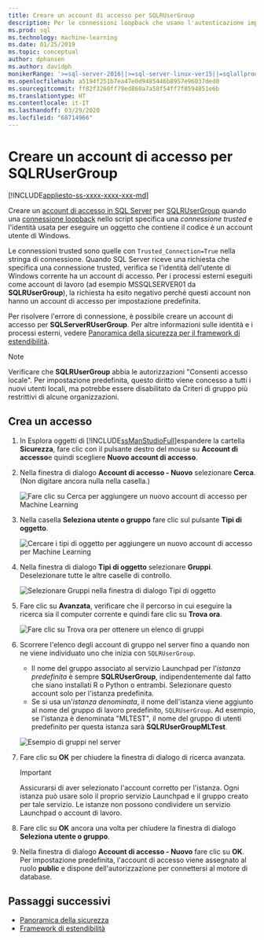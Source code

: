 ```yaml
---
title: Creare un account di accesso per SQLRUserGroup
description: Per le connessioni loopback che usano l'autenticazione implicita, creare un account di accesso in SQL Server per SQLRUserGroup, in modo che un account di lavoro possa accedere al server per la conversione di identità nell'utente chiamante.
ms.prod: sql
ms.technology: machine-learning
ms.date: 01/25/2019
ms.topic: conceptual
author: dphansen
ms.author: davidph
monikerRange: '>=sql-server-2016||>=sql-server-linux-ver15||=sqlallproducts-allversions'
ms.openlocfilehash: a5194f251b7ea47e0d9485446b8957e96037ded0
ms.sourcegitcommit: ff82f3260ff79ed860a7a58f54ff7f0594851e6b
ms.translationtype: HT
ms.contentlocale: it-IT
ms.lasthandoff: 03/29/2020
ms.locfileid: "68714966"
---
```

# <a name="create-a-login-for-sqlrusergroup"></a>Creare un account di accesso per SQLRUserGroup
[!INCLUDE[appliesto-ss-xxxx-xxxx-xxx-md](../../includes/appliesto-ss-xxxx-xxxx-xxx-md.md)]

Creare un [account di accesso in SQL Server](https://docs.microsoft.com/sql/relational-databases/security/authentication-access/create-a-login) per [SQLRUserGroup](../concepts/security.md#sqlrusergroup) quando una [connessione loopback](../../advanced-analytics/concepts/security.md#implied-authentication) nello script specifica una *connessione trusted* e l'identità usata per eseguire un oggetto che contiene il codice è un account utente di Windows.

Le connessioni trusted sono quelle con `Trusted_Connection=True` nella stringa di connessione. Quando SQL Server riceve una richiesta che specifica una connessione trusted, verifica se l'identità dell'utente di Windows corrente ha un account di accesso. Per i processi esterni eseguiti come account di lavoro (ad esempio MSSQLSERVER01 da **SQLRUserGroup**), la richiesta ha esito negativo perché questi account non hanno un account di accesso per impostazione predefinita.

Per risolvere l'errore di connessione, è possibile creare un account di accesso per **SQLServerRUserGroup**. Per altre informazioni sulle identità e i processi esterni, vedere [Panoramica della sicurezza per il framework di estendibilità](../concepts/security.md).

> [!Note]
> Verificare che **SQLRUserGroup** abbia le autorizzazioni "Consenti accesso locale". Per impostazione predefinita, questo diritto viene concesso a tutti i nuovi utenti locali, ma potrebbe essere disabilitato da Criteri di gruppo più restrittivi di alcune organizzazioni.

## <a name="create-a-login"></a>Crea un accesso

1. In Esplora oggetti di [!INCLUDE[ssManStudioFull](../../includes/ssmanstudiofull-md.md)]espandere la cartella **Sicurezza**, fare clic con il pulsante destro del mouse su **Account di accesso**e quindi scegliere **Nuovo account di accesso**.

2. Nella finestra di dialogo **Account di accesso - Nuovo** selezionare **Cerca**. (Non digitare ancora nulla nella casella.)
    
     ![Fare clic su Cerca per aggiungere un nuovo account di accesso per Machine Learning](media/implied-auth-login1.png "Fare clic su Cerca per aggiungere un nuovo account di accesso per Machine Learning")

3. Nella casella **Seleziona utente o gruppo** fare clic sul pulsante **Tipi di oggetto**.

     ![Cercare i tipi di oggetto per aggiungere un nuovo account di accesso per Machine Learning](media/implied-auth-login2.png "Cercare i tipi di oggetto per aggiungere un nuovo account di accesso per Machine Learning")

4. Nella finestra di dialogo **Tipi di oggetto** selezionare **Gruppi**. Deselezionare tutte le altre caselle di controllo.

     ![Selezionare Gruppi nella finestra di dialogo Tipi di oggetto](media/implied-auth-login3.png "Selezionare Gruppi nella finestra di dialogo Tipi di oggetto")

4. Fare clic su **Avanzata**, verificare che il percorso in cui eseguire la ricerca sia il computer corrente e quindi fare clic su **Trova ora**.

     ![Fare clic su Trova ora per ottenere un elenco di gruppi](media/implied-auth-login4.png "Fare clic su Trova ora per ottenere un elenco di gruppi")

5. Scorrere l'elenco degli account di gruppo nel server fino a quando non ne viene individuato uno che inizia con `SQLRUserGroup`.
    
    + Il nome del gruppo associato al servizio Launchpad per l'_istanza predefinita_ è sempre **SQLRUserGroup**, indipendentemente dal fatto che siano installati R o Python o entrambi. Selezionare questo account solo per l'istanza predefinita.
    + Se si usa un'_istanza denominata_, il nome dell'istanza viene aggiunto al nome del gruppo di lavoro predefinito, `SQLRUserGroup`. Ad esempio, se l'istanza è denominata "MLTEST", il nome del gruppo di utenti predefinito per questa istanza sarà **SQLRUserGroupMLTest**.
 
    ![Esempio di gruppi nel server](media/implied-auth-login5.png "Esempio di gruppi nel server")
   
5. Fare clic su **OK** per chiudere la finestra di dialogo di ricerca avanzata.

    > [!IMPORTANT]
    > Assicurarsi di aver selezionato l'account corretto per l'istanza. Ogni istanza può usare solo il proprio servizio Launchpad e il gruppo creato per tale servizio. Le istanze non possono condividere un servizio Launchpad o account di lavoro.

6. Fare clic su **OK** ancora una volta per chiudere la finestra di dialogo **Seleziona utente o gruppo**.

7. Nella finestra di dialogo **Account di accesso - Nuovo** fare clic su **OK**. Per impostazione predefinita, l'account di accesso viene assegnato al ruolo **public** e dispone dell'autorizzazione per connettersi al motore di database.

## <a name="next-steps"></a>Passaggi successivi

+ [Panoramica della sicurezza](../concepts/security.md)
+ [Framework di estendibilità](../concepts/extensibility-framework.md)
